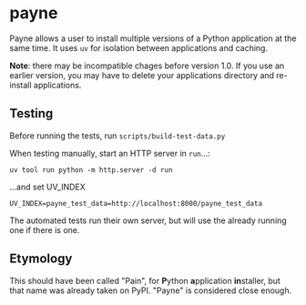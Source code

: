 # payne

Payne allows a user to install multiple versions of a Python application at the
same time. It uses `uv` for isolation between applications and caching.

**Note**: there may be incompatible chages before version 1.0. If you use an 
earlier version, you may have to delete your applications directory and
re-install applications.


## Testing

Before running the tests, run `scripts/build-test-data.py`

When testing manually, start an HTTP server in `run`...:

    uv tool run python -m http.server -d run

...and set UV_INDEX
    
    UV_INDEX=payne_test_data=http://localhost:8000/payne_test_data

The automated tests run their own server, but will use the already running one
if there is one.


## Etymology

This should have been called "Pain", for **P**ython **a**pplication
**in**staller, but that name was already taken on PyPI. "Payne" is considered
close enough.
